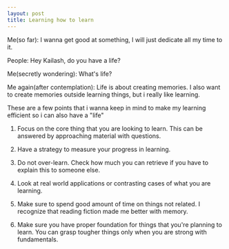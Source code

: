 ```yaml
---
layout: post
title: Learning how to learn
---
```


Me(so far): I wanna get good at something, I will just dedicate all my time to it.

People: Hey Kailash, do you have a life?

Me(secretly wondering): What's life?

Me again(after contemplation): Life is about creating memories. I also want to create
memories outside learning things, but i really like learning.

These are a few points that i wanna keep in mind to make my learning efficient so i can also have a "life"

1. Focus on the core thing that you are looking to learn.
This can be answered by approaching material with questions.

2. Have a strategy to measure your progress in learning.

3. Do not over-learn.
Check how much you can retrieve if you have to explain this to someone else.

4. Look at real world applications or contrasting cases of what you are learning.

5. Make sure to spend good amount of time on things not related. I recognize that reading fiction made me better with memory.

6. Make sure you have proper foundation for things that you're planning to learn. You can grasp tougher things only when you are strong with fundamentals.
